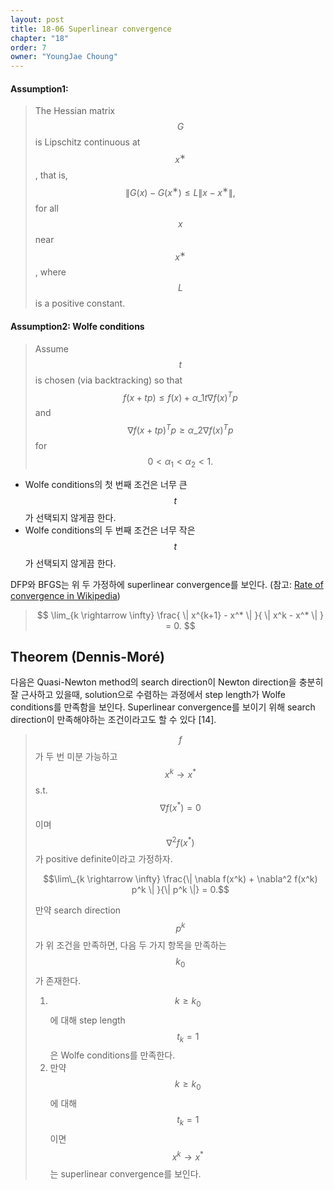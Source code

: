 ```yaml
---
layout: post
title: 18-06 Superlinear convergence
chapter: "18"
order: 7
owner: "YoungJae Choung"
---
```



#### Assumption1: 
> The Hessian matrix $$G$$ is Lipschitz continuous at $$x^∗$$, that is, 
> $$\| G(x) − G(x^∗)  \le L \| x − x^∗ \|,$$
> for all $$x$$ near $$x^∗$$, where $$L$$ is a positive constant.

#### Assumption2: Wolfe conditions
> Assume $$t$$ is chosen (via backtracking) so that
> $$ f(x + tp) \le f(x) + \alpha\_1 t \nabla f(x)^T p$$
> and
> $$ \nabla f(x + tp)^T p \ge \alpha\_2 \nabla f(x)^T p$$
> for $$0 < \alpha_1 < \alpha_2 < 1.$$

* Wolfe conditions의 첫 번째 조건은 너무 큰 $$t$$가 선택되지 않게끔 한다.
* Wolfe conditions의 두 번째 조건은 너무 작은 $$t$$가 선택되지 않게끔 한다.

DFP와 BFGS는 위 두 가정하에 superlinear convergence를 보인다. (참고: [Rate of convergence in Wikipedia](https://en.wikipedia.org/wiki/Rate_of_convergence))
>$$
>\lim_{k \rightarrow \infty} \frac{ \| x^{k+1} - x^* \| }{ \| x^k - x^* \| } = 0.
>$$





## Theorem (Dennis-Moré)

다음은 Quasi-Newton method의 search direction이 Newton direction을 충분히 잘 근사하고 있을때, solution으로 수렴하는 과정에서 step length가 Wolfe conditions를 만족함을 보인다. Superlinear convergence를 보이기 위해 search direction이 만족해야하는 조건이라고도 할 수 있다 [14].

>$$f$$가 두 번 미분 가능하고 $$x^k \rightarrow x^*$$ s.t. $$\nabla f(x^*) = 0$$이며 $$\nabla^2 f(x^*)$$가 positive definite이라고 가정하자. 
>
>$$\lim\_{k \rightarrow \infty} \frac{\| \nabla f(x^k) + \nabla^2 f(x^k) p^k \| }{\| p^k \|} = 0.$$
>
>만약 search direction $$p^k$$가 위 조건을 만족하면, 다음 두 가지 항목을 만족하는 $$k_0$$가 존재한다.
> 
> 1. $$k \ge k_0$$에 대해 step length $$t_k=1$$은 Wolfe conditions를 만족한다.
> 2. 만약 $$k \ge k_0$$에 대해 $$t_k = 1$$이면 $$x^k \rightarrow x^*$$는 superlinear convergence를 보인다.
 